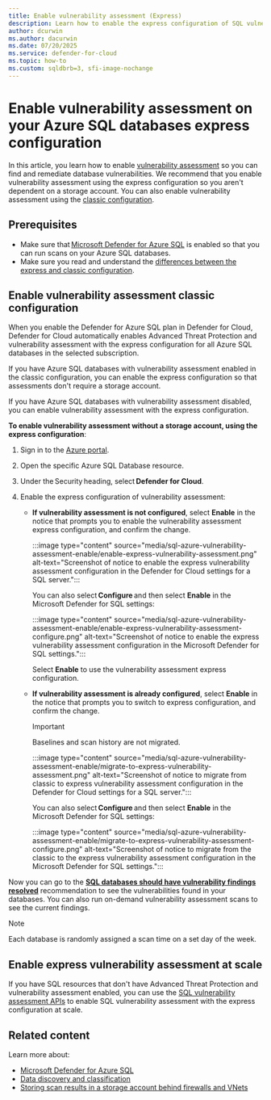 ```yaml
---
title: Enable vulnerability assessment (Express)
description: Learn how to enable the express configuration of SQL vulnerability assessment on Azure SQL Database, Azure SQL Managed Instance, and Azure Synapse Analytics.
author: dcurwin
ms.author: dacurwin
ms.date: 07/20/2025
ms.service: defender-for-cloud
ms.topic: how-to
ms.custom: sqldbrb=3, sfi-image-nochange
---
```


# Enable vulnerability assessment on your Azure SQL databases express configuration

In this article, you learn how to enable [vulnerability assessment](sql-azure-vulnerability-assessment-overview.md) so you can find and remediate database vulnerabilities. We recommend that you enable vulnerability assessment using the express configuration so you aren't dependent on a storage account. You can also enable vulnerability assessment using the [classic configuration](sql-azure-vulnerability-assessment-enable-classic.md).

## Prerequisites

- Make sure that [Microsoft Defender for Azure SQL](defender-for-databases-introduction.md) is enabled so that you can run scans on your Azure SQL databases.
- Make sure you read and understand the [differences between the express and classic configuration](sql-azure-vulnerability-assessment-overview.md#whats-the-difference-between-the-express-and-classic-configuration).

## Enable vulnerability assessment classic configuration

When you enable the Defender for Azure SQL plan in Defender for Cloud, Defender for Cloud automatically enables Advanced Threat Protection and vulnerability assessment with the express configuration for all Azure SQL databases in the selected subscription.

If you have Azure SQL databases with vulnerability assessment enabled in the classic configuration, you can enable the express configuration so that assessments don't require a storage account.

If you have Azure SQL databases with vulnerability assessment disabled, you can enable vulnerability assessment with the express configuration.

**To enable vulnerability assessment without a storage account, using the express configuration**:

1. Sign in to the [Azure portal](https://portal.azure.com/).
1. Open the specific Azure SQL Database resource.
1. Under the Security heading, select **Defender for Cloud**.
1. Enable the express configuration of vulnerability assessment:

   - **If vulnerability assessment is not configured**, select **Enable** in the notice that prompts you to enable the vulnerability assessment express configuration, and confirm the change.

      :::image type="content" source="media/sql-azure-vulnerability-assessment-enable/enable-express-vulnerability-assessment.png" alt-text="Screenshot of notice to enable the express vulnerability assessment configuration in the Defender for Cloud settings for a SQL server.":::

      You can also select **Configure** and then select **Enable** in the Microsoft Defender for SQL settings:

      :::image type="content" source="media/sql-azure-vulnerability-assessment-enable/enable-express-vulnerability-assessment-configure.png" alt-text="Screenshot of notice to enable the express vulnerability assessment configuration in the Microsoft Defender for SQL settings.":::

      Select **Enable** to use the vulnerability assessment express configuration.

   - **If vulnerability assessment is already configured**, select **Enable** in the notice that prompts you to switch to express configuration, and confirm the change.
     > [!IMPORTANT]
     > Baselines and scan history are not migrated.

      :::image type="content" source="media/sql-azure-vulnerability-assessment-enable/migrate-to-express-vulnerability-assessment.png" alt-text="Screenshot of notice to migrate from classic to express vulnerability assessment configuration in the Defender for Cloud settings for a SQL server.":::

      You can also select **Configure** and then select **Enable** in the Microsoft Defender for SQL settings:

      :::image type="content" source="media/sql-azure-vulnerability-assessment-enable/migrate-to-express-vulnerability-assessment-configure.png" alt-text="Screenshot of notice to migrate from the classic to the express vulnerability assessment configuration in the Microsoft Defender for SQL settings.":::

Now you can go to the [**SQL databases should have vulnerability findings resolved**](https://ms.portal.azure.com/#view/Microsoft_Azure_Security_AzureDefenderForData/SqlVaServersRecommendationDetailsBlade/assessmentKey/82e20e14-edc5-4373-bfc4-f13121257c37) recommendation to see the vulnerabilities found in your databases. You can also run on-demand vulnerability assessment scans to see the current findings.

> [!NOTE]
> Each database is randomly assigned a scan time on a set day of the week.

## Enable express vulnerability assessment at scale

If you have SQL resources that don't have Advanced Threat Protection and vulnerability assessment enabled, you can use the [SQL vulnerability assessment APIs](configure-vulnerability-findings-express.md#manage-vulnerability-assessments-programmatically) to enable SQL vulnerability assessment with the express configuration at scale.

## Related content

Learn more about:

- [Microsoft Defender for Azure SQL](defender-for-sql-introduction.md)
- [Data discovery and classification](/azure/azure-sql/database/data-discovery-and-classification-overview)
- [Storing scan results in a storage account behind firewalls and VNets](/azure/azure-sql/database/sql-database-vulnerability-assessment-storage)
